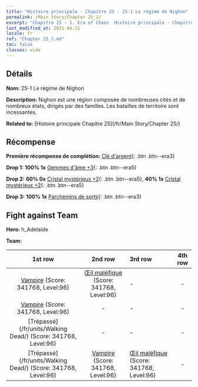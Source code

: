 ```yaml
---
title: "Histoire principale - Chapitre 25 - 25-1 Le régime de Nighon"
permalink: /Main Story/Chapter 25_1/
excerpt: "Chapitre 25 - 1. Era of Chaos  Histoire principale - Chapitre 25_1. 25-1 Le régime de Nighon"
last_modified_at: 2021-04-21
locale: fr
ref: "Chapter 25_1.md"
toc: false
classes: wide
---
```


## Détails

 **Nom:** 25-1 Le régime de Nighon

 **Description:** Nighon est une région composée de nombreuses cités et de nombreux états, dirigés par des familles. Les batailles de territoire sont incessantes.

 **Related to:** [Histoire principale Chapitre 25](/fr/Main Story/Chapter 25/)

## Récompense

 **Première récompense de complétion:** [Clé d'argent](/fr/Items/con_693/){: .btn .btn--era3}

 **Drop 1:** **100% 1x** [Gemmes d'âme +3](/fr/Items/mat_86/){: .btn .btn--era5}

 **Drop 2:** **60% 0x** [Cristal mystérieux +2](/fr/Items/mat_80/){: .btn .btn--era5}, **40% 1x** [Cristal mystérieux +2](/fr/Items/mat_80/){: .btn .btn--era5}

 **Drop 3:** **100% 1x** [Parchemins de sorts](/fr/Items/con_694/){: .btn .btn--era3}


## Fight against Team
 **Hero:** h_Adelaide

 **Team:**


  | 1st row | 2nd row | 3rd row | 4th row |
  |:----:|:----:|:----|:----:|
  | [Vampire](/fr/units/Vampire/) (Score: 341768, Level:96)  | [Œil maléfique](/fr/units/Beholder/) (Score: 341768, Level:96)  | - | - |
  | [Vampire](/fr/units/Vampire/) (Score: 341768, Level:96)  | - | - | - |
  | [Trépassé](/fr/units/Walking Dead/) (Score: 341768, Level:96)  | - | - | - |
  | [Trépassé](/fr/units/Walking Dead/) (Score: 341768, Level:96)  | [Vampire](/fr/units/Vampire/) (Score: 341768, Level:96)  | [Œil maléfique](/fr/units/Beholder/) (Score: 341768, Level:96)  | - |


